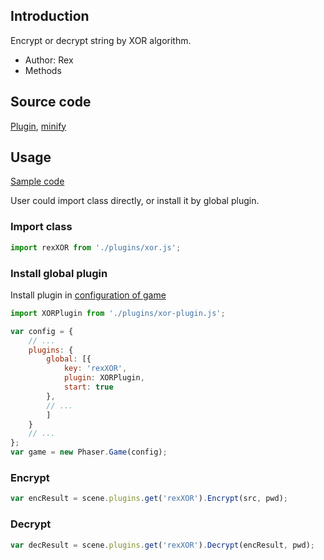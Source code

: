 ## Introduction

Encrypt or decrypt string by XOR algorithm.

- Author: Rex
- Methods

## Source code

[Plugin](https://github.com/rexrainbow/phaser3-rex-notes/blob/master/plugins/xor-plugin.js), [minify](https://github.com/rexrainbow/phaser3-rex-notes/blob/master/dist/rexxorplugin.min.js)

## Usage

[Sample code](https://github.com/rexrainbow/phaser3-rex-notes/tree/master/examples/xor)

User could import class directly, or install it by global plugin.

### Import class

```javascript
import rexXOR from './plugins/xor.js';
```

### Install global plugin

Install plugin in [configuration of game](game.md#configuration)

```javascript
import XORPlugin from './plugins/xor-plugin.js';

var config = {
    // ...
    plugins: {
        global: [{
            key: 'rexXOR',
            plugin: XORPlugin,
            start: true
        },
        // ...
        ]
    }
    // ...
};
var game = new Phaser.Game(config);
```

### Encrypt

```javascript
var encResult = scene.plugins.get('rexXOR').Encrypt(src, pwd);
```

### Decrypt

```javascript
var decResult = scene.plugins.get('rexXOR').Decrypt(encResult, pwd);
```